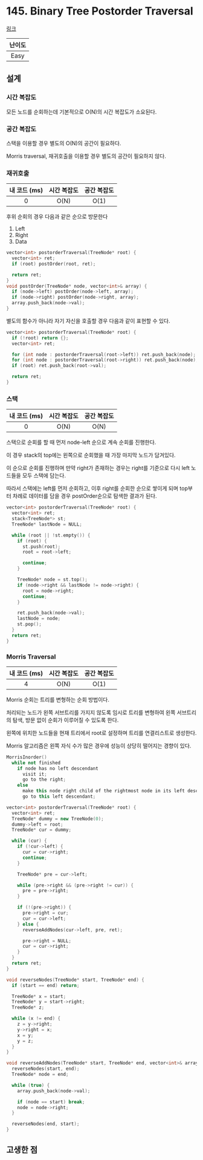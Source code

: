 # 145. Binary Tree Postorder Traversal

[링크](https://leetcode.com/problems/binary-tree-postorder-traversal/)

| 난이도 |
| :----: |
|  Easy  |

## 설계

### 시간 복잡도

모든 노드를 순회하는데 기본적으로 O(N)의 시간 복잡도가 소요된다.

### 공간 복잡도

스택을 이용할 경우 별도의 O(N)의 공간이 필요하다.

Morris traversal, 재귀호출을 이용할 경우 별도의 공간이 필요하지 않다.

### 재귀호출

| 내 코드 (ms) | 시간 복잡도 | 공간 복잡도 |
| :----------: | :---------: | :---------: |
|      0       |    O(N)     |    O(1)     |

후위 순회의 경우 다음과 같은 순으로 방문한다

1. Left
2. Right
3. Data

```cpp
vector<int> postorderTraversal(TreeNode* root) {
  vector<int> ret;
  if (root) postOrder(root, ret);

  return ret;
}
void postOrder(TreeNode* node, vector<int>& array) {
  if (node->left) postOrder(node->left, array);
  if (node->right) postOrder(node->right, array);
  array.push_back(node->val);
}
```

별도의 함수가 아니라 자기 자신을 호출할 경우 다음과 같이 표현할 수 있다.

```cpp
vector<int> postorderTraversal(TreeNode* root) {
  if (!root) return {};
  vector<int> ret;

  for (int node : postorderTraversal(root->left)) ret.push_back(node);
  for (int node : postorderTraversal(root->right)) ret.push_back(node);
  if (root) ret.push_back(root->val);

  return ret;
}
```

### 스택

| 내 코드 (ms) | 시간 복잡도 | 공간 복잡도 |
| :----------: | :---------: | :---------: |
|      0       |    O(N)     |    O(N)     |

스택으로 순회를 할 때 먼저 node-left 순으로 계속 순회를 진행한다.

이 경우 stack의 top에는 왼쪽으로 순회했을 때 가장 마지막 노드가 담겨있다.

이 순으로 순회를 진행하며 만약 right가 존재하는 경우는 right를 기준으로 다시 left 노드들을 모두 스택에 담는다.

따라서 스택에는 left를 먼저 순회하고, 이후 right를 순회한 순으로 쌓이게 되며 top부터 차례로 데이터를 담을 경우 postOrder순으로 탐색한 결과가 된다.

```cpp
vector<int> postorderTraversal(TreeNode* root) {
  vector<int> ret;
  stack<TreeNode*> st;
  TreeNode* lastNode = NULL;

  while (root || !st.empty()) {
    if (root) {
      st.push(root);
      root = root->left;

      continue;
    }

    TreeNode* node = st.top();
    if (node->right && lastNode != node->right) {
      root = node->right;
      continue;
    }

    ret.push_back(node->val);
    lastNode = node;
    st.pop();
  }
  return ret;
}
```

### Morris Traversal

| 내 코드 (ms) | 시간 복잡도 | 공간 복잡도 |
| :----------: | :---------: | :---------: |
|      4       |    O(N)     |    O(1)     |

Morris 순회는 트리를 변형하는 순회 방법이다.

처리되는 노드가 왼쪽 서브트리를 가지지 않도록 임시로 트리를 변형하여 왼쪽 서브트리의 탐색, 방문 없이 순회가 이루어질 수 있도록 한다.

왼쪽에 위치한 노드들을 현재 트리에서 root로 설정하며 트리를 연결리스트로 생성한다.

Morris 알고리즘은 왼쪽 자식 수가 많은 경우에 성능이 상당히 떨어지는 경향이 있다.

```cpp
MorrisInorder()
  while not finished
    if node has no left descendant
      visit it;
      go to the right;
    else
      make this node right child of the rightmost node in its left descendant;
      go to this left descendant;
```

```cpp
vector<int> postorderTraversal(TreeNode* root) {
  vector<int> ret;
  TreeNode* dummy = new TreeNode(0);
  dummy->left = root;
  TreeNode* cur = dummy;

  while (cur) {
    if (!cur->left) {
      cur = cur->right;
      continue;
    }

    TreeNode* pre = cur->left;

    while (pre->right && (pre->right != cur)) {
      pre = pre->right;
    }

    if (!(pre->right)) {
      pre->right = cur;
      cur = cur->left;
    } else {
      reverseAddNodes(cur->left, pre, ret);

      pre->right = NULL;
      cur = cur->right;
    }
  }
  return ret;
}

void reverseNodes(TreeNode* start, TreeNode* end) {
  if (start == end) return;

  TreeNode* x = start;
  TreeNode* y = start->right;
  TreeNode* z;

  while (x != end) {
    z = y->right;
    y->right = x;
    x = y;
    y = z;
  }
}

void reverseAddNodes(TreeNode* start, TreeNode* end, vector<int>& array) {
  reverseNodes(start, end);
  TreeNode* node = end;

  while (true) {
    array.push_back(node->val);

    if (node == start) break;
    node = node->right;
  }

  reverseNodes(end, start);
}
```

## 고생한 점
